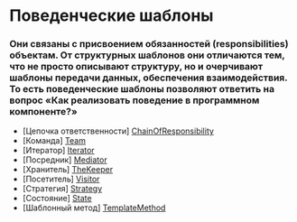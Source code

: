 # Поведенческие шаблоны

<h3>Они связаны с присвоением обязанностей (responsibilities) объектам. От структурных шаблонов они отличаются тем, что не просто описывают структуру, но и очерчивают шаблоны передачи данных, обеспечения взаимодействия. То есть поведенческие шаблоны позволяют ответить на вопрос «Как реализовать поведение в программном компоненте?»</h3>

- [Цепочка ответственности] [ChainOfResponsibility]
- [Команда] [Team]
- [Итератор] [Iterator]
- [Посредник] [Mediator]
- [Хранитель] [TheKeeper]
- [Посетитель] [Visitor]
- [Стратегия] [Strategy]
- [Состояние] [State]
- [Шаблонный метод] [TemplateMethod]

[ChainOfResponsibility]: https://github.com/MishanyaGG/PatternsPHP/tree/master/Поведенческие%20шаблоны/ChainОfResponsibility
[Team]: https://github.com/MishanyaGG/PatternsPHP/tree/master/Поведенческие%20шаблоны/Team
[Iterator]: https://github.com/MishanyaGG/PatternsPHP/tree/master/Поведенческие%20шаблоны/Iterator
[Mediator]: https://github.com/MishanyaGG/PatternsPHP/tree/master/Поведенческие%20шаблоны/Mediator
[TheKeeper]: https://github.com/MishanyaGG/PatternsPHP/tree/master/Поведенческие%20шаблоны/TheKeeper
[Visitor]: https://github.com/MishanyaGG/PatternsPHP/tree/master/Поведенческие%20шаблоны/Visitor
[Strategy]: https://github.com/MishanyaGG/PatternsPHP/tree/master/Поведенческие%20шаблоны/Strategy
[State]: https://github.com/MishanyaGG/PatternsPHP/tree/master/Поведенческие%20шаблоны/State
[TemplateMethod]: https://github.com/MishanyaGG/PatternsPHP/tree/master/Поведенческие%20шаблоны/TemplateMethod